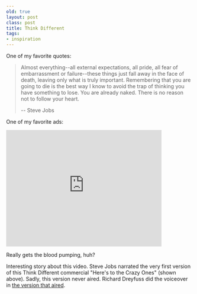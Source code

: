 ```yaml
---
old: true
layout: post
class: post
title: Think Different
tags:
- inspiration
---
```


One of my favorite quotes:

> Almost everything--all external expectations, all pride, all fear of embarrassment or failure--these things just fall away in the face of death, leaving only what is truly important. Remembering that you are going to die is the best way I know to avoid the trap of thinking you have something to lose. You are already naked. There is no reason not to follow your heart.
>
> -- Steve Jobs


One of my favorite ads:

<iframe width="420" height="315" src="http://www.youtube.com/embed/8rwsuXHA7RA" frameborder="0" allowfullscreen></iframe>

Really gets the blood pumping, huh?

Interesting story about this video. Steve Jobs narrated the very first version of this Think Different commercial "Here's to the Crazy Ones" (shown above). Sadly, this version never aired. Richard Dreyfuss did the voiceover in [the version that aired](http://www.youtube.com/watch?v=4oAB83Z1ydE).

